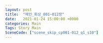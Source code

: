 ```yaml
---
layout: post
title:  "메인_회상_001~012장"
date:   2021-01-24 15:00:00 +0000
categories: Main
Tags: Story Main
SceneCode: ["scene_skip_cp001-012_q1_s10"]
---
```

